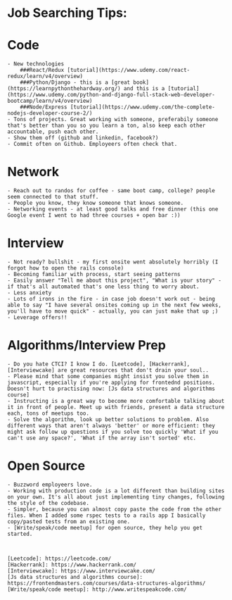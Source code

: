 # Job Searching Tips:

# Code 
	- New technologies 
		###React/Redux [tutorial](https://www.udemy.com/react-redux/learn/v4/overview)
		###Python/Django - this is a [great book](https://learnpythonthehardway.org/) and this is a [tutorial](https://www.udemy.com/python-and-django-full-stack-web-developer-bootcamp/learn/v4/overview)
		###Node/Express [tutorial](https://www.udemy.com/the-complete-nodejs-developer-course-2/)
	- Tons of projects. Great working with someone, preferabily someone that's better than you so you learn a ton, also keep each other accountable, push each other.
	- Show them off (github and linkedin, facebook?)
	- Commit often on Github. Employeers often check that. 

# Network
	- Reach out to randos for coffee - same boot camp, college? people seem connected to that stuff.
	- People you know, they know someone that knows someone.  
	- Networking events - at least good talks and free dinner (this one Google event I went to had three courses + open bar :))

# Interview 
	- Not ready? bullshit - my first onsite went absolutely horribly (I forgot how to open the rails console) 
	- Becoming familiar with process, start seeing patterns
	- Easily answer "Tell me about this project", "What is your story" - if that's all automated that's one less thing to worry about. 
	- Less anxiety 
	- Lots of irons in the fire - in case job doesn't work out - being able to say "I have several onsites coming up in the next few weeks, you'll have to move quick" - actually, you can just make that up ;)
	- Leverage offers!!

# Algorithms/Interview Prep
	- Do you hate CTCI? I know I do. [Leetcode], [Hackerrank], [Interviewcake] are great resources that don't drain your soul.. 
	- Please mind that some companies might insist you solve them in javascript, especially if you're applying for frontednd positions. Doesn't hurt to practising now: [Js data structures and algorithms course]
	- Instructing is a great way to become more comfortable talking about it in front of people. Meet up with friends, present a data structure each, tons of meetups too.
	- Solve the algorithm, look up better solutions to problem. Also different ways that aren't always 'better' or more efficient: they might ask follow up questions if you solve too quickly 'What if you can't use any space?', 'What if the array isn't sorted' etc. 

# Open Source 
	- Buzzword employeers love. 
	- Working with production code is a lot different than building sites on your own. It's all about just implementing tiny changes, following the style of the codebase.
	- Simpler, because you can almost copy paste the code from the other files. When I added some rspec tests to a rails app I basically copy/pasted tests from an existing one. 
	- [Write/speak/code meetup] for open source, they help you get started. 

	
	
	[Leetcode]: https://leetcode.com/
	[Hackerrank]: https://www.hackerrank.com/
	[Interviewcake]: https://www.interviewcake.com/
	[Js data structures and algorithms course]: https://frontendmasters.com/courses/data-structures-algorithms/
	[Write/speak/code meetup]: http://www.writespeakcode.com/